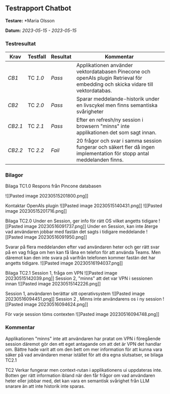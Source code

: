 
## Testrapport Chatbot


**Testare:** *Maria Olsson

**Datum:** *2023-05-15 - 2023-05-15*

### Testresultat

| Krav     | Testfall     | Resultat    | Kommentar |
| -------- | ------------ | ----------- | --------- |
| *CB1*      | TC *1.0* | *Pass* | Applikationen använder vektordatabasen Pinecone och openAIs plugin Retrieval för embedding och skicka vidare till vektordatabas.|
| *CB2* | TC *2.0* | *Pass* |Sparar meddelande-historik under en livscykel men finns semantiska svårigheter      |
| *CB2.1* | TC *2.1* | *Pass* | Efter en refresh/ny session i browsern "minns" inte applikationen det som sagt innan. 
| *CB2.2* | TC *2.2* | *Fail* | 20 frågor och svar i samma session fungerar och säkert fler då ingen implementation för stopp antal meddelanden finns.
    
   

### Bilagor
Bilaga TC1.0 
Respons från Pincone databasen

![[Pasted image 20230515201800.png]]

Kontaktar OpenAIs plugin
![[Pasted image 20230515140431.png]]
![[Pasted image 20230515201716.png]]


Bilaga TC2.0
Under en Session, ger info för rätt OS vilket angetts tidigare
![[Pasted image 20230516091737.png]]
Under en Session, kan inte återge vad användaren jobbar med fastän det sagts i tidigare meddelande
![[Pasted image 20230516091950.png]]

Svarar på flera meddelanden efter vad användaren heter och ger rätt svar på en vag fråga om hen kan få låna en telefon för att använda Teams. Men däremot kan den inte svara på varifrån telefonen kommer fastän det har angetts tidigare.
![[Pasted image 20230516194037.png]]


Bilaga TC2.1
Session 1, fråga om VPN
![[Pasted image 20230515142039.png]]
Session 2, "minns" att det var VPN i sessionen innan 
![[Pasted image 20230515142226.png]]


Session 1, användaren berättar sitt operativsystem
![[Pasted image 20230516094451.png]]
Session 2 , Minns inte användarens os i ny session
![[Pasted image 20230516094624.png]]


För varje session töms contexten
![[Pasted image 20230516094748.png]]

### Kommentar

Applikationen "minns" inte att användaren har pratat om VPN i föregående session däremot gör den ett eget antagande om att det är VPN det handlar om. Bättre hade varit att om den bett om mer information för att kunna vara säker på vad användaren menar istället för att dra egna slutsatser, se bilaga TC2.1

TC2 Verkar fungerar men context-rutan i applikationens ui uppdateras inte.
Botten ger rätt information ibland när den får frågor om vad användaren heter eller jobbar med, det kan vara en semantisk svårighet från LLM snarare än att inte historik inte sparas. 
